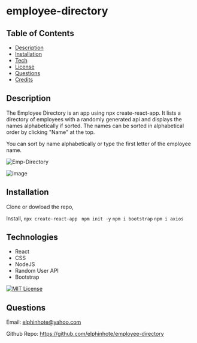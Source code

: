 # employee-directory


## Table of Contents
* [Description](#description)
* [Installation](#installation)
* [Tech](#tech)
* [License](#license)
* [Questions](#Questions)
* [Credits](#Credits)

## Description

The Employee Directory is an app using npx create-react-app.  It lists a directory of  employees with a randomly generated api and displays the names alphabetically if sorted. The names can be sorted in alphabetical order by clicking "Name" at the top. 


You can sort by name alphabetically or type the first letter of the employee name.  

![Emp-Directory](https://user-images.githubusercontent.com/65749636/113541099-652ccd00-9596-11eb-8450-4b9b13dffb63.gif)


![image](https://user-images.githubusercontent.com/65749636/113539575-eda96e80-9592-11eb-934a-8ad484029eae.png)

## Installation
Clone or dowload the repo, 

Install,
` npx create-react-app ` 
` npm init -y`
` npm i bootstrap `
` npm i axios `

## Technologies

* React
* CSS
* NodeJS
* Random User API 
* Bootstrap

[![MIT License](https://img.shields.io/badge/license-MIT-blue.svg)](#license) 

## Questions

Email: elphinhote@yahoo.com

Github Repo: https://github.com/elphinhote/employee-directory


